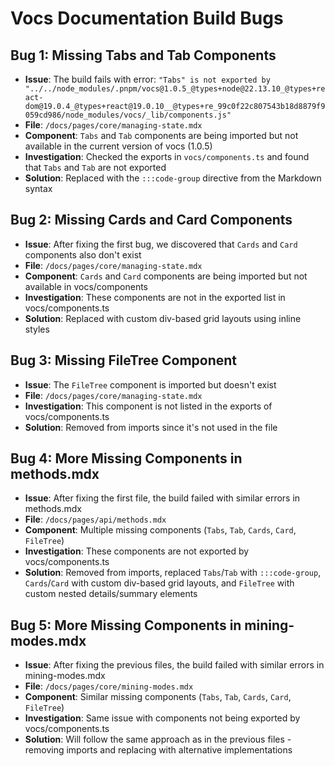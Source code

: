 # Vocs Documentation Build Bugs

## Bug 1: Missing Tabs and Tab Components
- **Issue**: The build fails with error: `"Tabs" is not exported by "../../node_modules/.pnpm/vocs@1.0.5_@types+node@22.13.10_@types+react-dom@19.0.4_@types+react@19.0.10__@types+re_99c0f22c807543b18d8879f9059cd986/node_modules/vocs/_lib/components.js"`
- **File**: `/docs/pages/core/managing-state.mdx`
- **Component**: `Tabs` and `Tab` components are being imported but not available in the current version of vocs (1.0.5)
- **Investigation**: Checked the exports in `vocs/components.ts` and found that `Tabs` and `Tab` are not exported
- **Solution**: Replaced with the `:::code-group` directive from the Markdown syntax

## Bug 2: Missing Cards and Card Components
- **Issue**: After fixing the first bug, we discovered that `Cards` and `Card` components also don't exist
- **File**: `/docs/pages/core/managing-state.mdx`
- **Component**: `Cards` and `Card` components are being imported but not available in vocs/components
- **Investigation**: These components are not in the exported list in vocs/components.ts
- **Solution**: Replaced with custom div-based grid layouts using inline styles

## Bug 3: Missing FileTree Component
- **Issue**: The `FileTree` component is imported but doesn't exist
- **File**: `/docs/pages/core/managing-state.mdx`
- **Investigation**: This component is not listed in the exports of vocs/components.ts
- **Solution**: Removed from imports since it's not used in the file

## Bug 4: More Missing Components in methods.mdx
- **Issue**: After fixing the first file, the build failed with similar errors in methods.mdx
- **File**: `/docs/pages/api/methods.mdx`
- **Component**: Multiple missing components (`Tabs`, `Tab`, `Cards`, `Card`, `FileTree`)
- **Investigation**: These components are not exported by vocs/components.ts
- **Solution**: Removed from imports, replaced `Tabs`/`Tab` with `:::code-group`, `Cards`/`Card` with custom div-based grid layouts, and `FileTree` with custom nested details/summary elements

## Bug 5: More Missing Components in mining-modes.mdx
- **Issue**: After fixing the previous files, the build failed with similar errors in mining-modes.mdx
- **File**: `/docs/pages/core/mining-modes.mdx`
- **Component**: Similar missing components (`Tabs`, `Tab`, `Cards`, `Card`, `FileTree`)
- **Investigation**: Same issue with components not being exported by vocs/components.ts
- **Solution**: Will follow the same approach as in the previous files - removing imports and replacing with alternative implementations